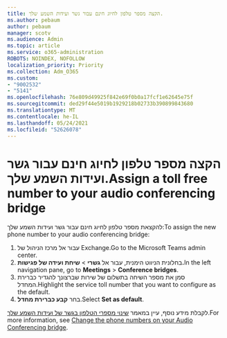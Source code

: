 ```yaml
---
title: הקצה מספר טלפון לחיוג חינם עבור גשר ועידות השמע שלך.
ms.author: pebaum
author: pebaum
manager: scotv
ms.audience: Admin
ms.topic: article
ms.service: o365-administration
ROBOTS: NOINDEX, NOFOLLOW
localization_priority: Priority
ms.collection: Adm_O365
ms.custom:
- "9002532"
- "5141"
ms.openlocfilehash: 76e809d49925f842e69f0b0a17fcf1e62645e75f
ms.sourcegitcommit: ded29f44e5019b1929218b02733b390899843680
ms.translationtype: MT
ms.contentlocale: he-IL
ms.lasthandoff: 05/24/2021
ms.locfileid: "52626078"
---
```

# <a name="assign-a-toll-free-number-to-your-audio-conferencing-bridge"></a><span data-ttu-id="f059e-102">הקצה מספר טלפון לחיוג חינם עבור גשר ועידות השמע שלך.</span><span class="sxs-lookup"><span data-stu-id="f059e-102">Assign a toll free number to your audio conferencing bridge</span></span>

<span data-ttu-id="f059e-103">להקצאת מספר טלפון לחיוג חינם עבור גשר ועידות השמע שלך:</span><span class="sxs-lookup"><span data-stu-id="f059e-103">To assign the new phone number to your audio conferencing bridge:</span></span>

1. <span data-ttu-id="f059e-104">עבור אל מרכז הניהול של Exchange.</span><span class="sxs-lookup"><span data-stu-id="f059e-104">Go to the Microsoft Teams admin center.</span></span>
1. <span data-ttu-id="f059e-105">בחלונית הניווט הימנית, עבור אל **גשרי**  >  **שיחת ועידה של פגישות.**</span><span class="sxs-lookup"><span data-stu-id="f059e-105">In the left navigation pane, go to **Meetings** > **Conference bridges**.</span></span>
1. <span data-ttu-id="f059e-106">סמן את מספר השיחה בתשלום של שירות שברצונך להגדיר כברירת המחדל.</span><span class="sxs-lookup"><span data-stu-id="f059e-106">Highlight the service toll number that you want to configure as the default.</span></span>
1. <span data-ttu-id="f059e-107">בחר **קבע כברירת מחדל**.</span><span class="sxs-lookup"><span data-stu-id="f059e-107">Select **Set as default**.</span></span>

<span data-ttu-id="f059e-108">לקבלת מידע נוסף, עיין במאמר [שינוי מספרי הטלפון בגשר של ועידות השמע שלך](/MicrosoftTeams/change-the-phone-numbers-on-your-audio-conferencing-bridge).</span><span class="sxs-lookup"><span data-stu-id="f059e-108">For more information, see [Change the phone numbers on your Audio Conferencing bridge](/MicrosoftTeams/change-the-phone-numbers-on-your-audio-conferencing-bridge).</span></span>
